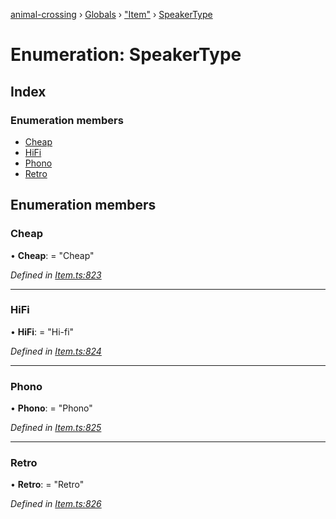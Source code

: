 [animal-crossing](../README.md) › [Globals](../globals.md) › ["Item"](../modules/_item_.md) › [SpeakerType](_item_.speakertype.md)

# Enumeration: SpeakerType

## Index

### Enumeration members

* [Cheap](_item_.speakertype.md#cheap)
* [HiFi](_item_.speakertype.md#hifi)
* [Phono](_item_.speakertype.md#phono)
* [Retro](_item_.speakertype.md#retro)

## Enumeration members

###  Cheap

• **Cheap**: = "Cheap"

*Defined in [Item.ts:823](https://github.com/Norviah/animal-crossing/blob/4ac4ba9/module/types/Item.ts#L823)*

___

###  HiFi

• **HiFi**: = "Hi-fi"

*Defined in [Item.ts:824](https://github.com/Norviah/animal-crossing/blob/4ac4ba9/module/types/Item.ts#L824)*

___

###  Phono

• **Phono**: = "Phono"

*Defined in [Item.ts:825](https://github.com/Norviah/animal-crossing/blob/4ac4ba9/module/types/Item.ts#L825)*

___

###  Retro

• **Retro**: = "Retro"

*Defined in [Item.ts:826](https://github.com/Norviah/animal-crossing/blob/4ac4ba9/module/types/Item.ts#L826)*
